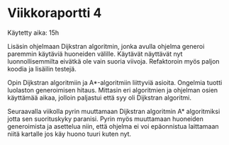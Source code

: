 # Viikkoraportti 4

Käytetty aika: 15h

Lisäsin ohjelmaan Dijkstran algoritmin, jonka avulla ohjelma generoi paremmin käytäviä huoneiden välille. Käytävät näyttävät nyt luonnollisemmilta eivätkä ole vain suoria viivoja. Refaktoroin myös paljon koodia ja lisäilin testejä.

Opin Dijkstran algoritmiin ja A\*-algoritmiin liittyviä asioita. Ongelmia tuotti luolaston generoimisen hitaus. Mittasin eri algoritmien ja ohjelman osien käyttämää aikaa, jolloin paljastui että syy oli Dijkstran algoritmi.

Seuraavalla viikolla pyrin muuttamaan Dijkstran algoritmin A\* algoritmiksi jotta sen suorituskyky paranisi. Pyrin myös muuttamaan huoneiden generoimista ja asettelua niin, että ohjelma ei voi epäonnistua laittamaan niitä kartalle jos käy huono tuuri kuten nyt.
